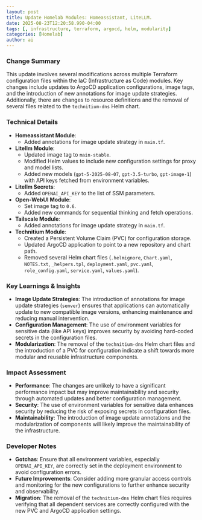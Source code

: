 ```yaml
--- 
layout: post 
title: Update Homelab Modules: Homeassistant, LiteLLM.
date: 2025-08-23T12:20:58.990-04:00
tags: [, infrastructure, terraform, argocd, helm, modularity]
categories: [Homelab]
author: ai
---
```

### Change Summary
This update involves several modifications across multiple Terraform configuration files within the IaC (Infrastructure as Code) modules. Key changes include updates to ArgoCD application configurations, image tags, and the introduction of new annotations for image update strategies. Additionally, there are changes to resource definitions and the removal of several files related to the `technitium-dns` Helm chart.

### Technical Details
- **Homeassistant Module**:
  - Added annotations for image update strategy in `main.tf`.
- **Litellm Module**:
  - Updated image tag to `main-stable`.
  - Modified Helm values to include new configuration settings for proxy and model lists.
  - Added new models (`gpt-5-2025-08-07`, `gpt-3.5-turbo`, `gpt-image-1`) with API keys fetched from environment variables.
- **Litellm Secrets**:
  - Added `OPENAI_API_KEY` to the list of SSM parameters.
- **Open-WebUI Module**:
  - Set image tag to `0.6`.
  - Added new commands for sequential thinking and fetch operations.
- **Tailscale Module**:
  - Added annotations for image update strategy in `main.tf`.
- **Technitium Module**:
  - Created a Persistent Volume Claim (PVC) for configuration storage.
  - Updated ArgoCD application to point to a new repository and chart path.
  - Removed several Helm chart files (`.helmignore`, `Chart.yaml`, `NOTES.txt`, `_helpers.tpl`, `deployment.yaml`, `pvc.yaml`, `role_config.yaml`, `service.yaml`, `values.yaml`).

### Key Learnings & Insights
- **Image Update Strategies**: The introduction of annotations for image update strategies (`semver`) ensures that applications can automatically update to new compatible image versions, enhancing maintenance and reducing manual intervention.
- **Configuration Management**: The use of environment variables for sensitive data (like API keys) improves security by avoiding hard-coded secrets in the configuration files.
- **Modularization**: The removal of the `technitium-dns` Helm chart files and the introduction of a PVC for configuration indicate a shift towards more modular and reusable infrastructure components.

### Impact Assessment
- **Performance**: The changes are unlikely to have a significant performance impact but may improve maintainability and security through automated updates and better configuration management.
- **Security**: The use of environment variables for sensitive data enhances security by reducing the risk of exposing secrets in configuration files.
- **Maintainability**: The introduction of image update annotations and the modularization of components will likely improve the maintainability of the infrastructure.

### Developer Notes
- **Gotchas**: Ensure that all environment variables, especially `OPENAI_API_KEY`, are correctly set in the deployment environment to avoid configuration errors.
- **Future Improvements**: Consider adding more granular access controls and monitoring for the new configurations to further enhance security and observability.
- **Migration**: The removal of the `technitium-dns` Helm chart files requires verifying that all dependent services are correctly configured with the new PVC and ArgoCD application settings.
